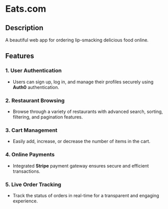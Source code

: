 # Eats.com

## Description

A beautiful web app for ordering lip-smacking delicious food online.

## Features

### 1. User Authentication
- Users can sign up, log in, and manage their profiles securely using **Auth0** authentication.

### 2. Restaurant Browsing
- Browse through a variety of restaurants with advanced search, sorting, filtering, and pagination features.

### 3. Cart Management
- Easily add, increase, or decrease the number of items in the cart.

### 4. Online Payments
- Integrated **Stripe** payment gateway ensures secure and efficient transactions.

### 5. Live Order Tracking
- Track the status of orders in real-time for a transparent and engaging experience.
